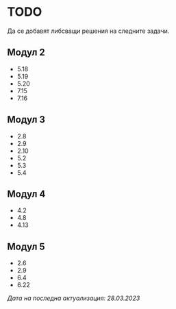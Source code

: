 # TODO
Да се добавят либсващи решения на следните задачи.

## Модул 2
- 5.18 
- 5.19
- 5.20
- 7.15
- 7.16

## Модул 3
- 2.8
- 2.9
- 2.10
- 5.2
- 5.3
- 5.4

## Модул 4
- 4.2
- 4.8 
- 4.13

## Модул 5
- 2.6
- 2.9
- 6.4
- 6.22

_Дата на последна актуализация: 28.03.2023_